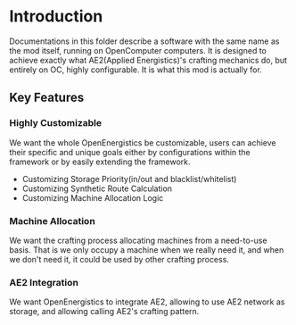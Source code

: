 # Introduction

Documentations in this folder describe a software with the same
name as the mod itself, running on OpenComputer computers. It is
designed to achieve exactly what AE2(Applied Energistics)'s crafting mechanics
do, but entirely on OC, highly configurable. It is what this mod is actually for.

## Key Features
### Highly Customizable
We want the whole OpenEnergistics be customizable, users can achieve
their specific and unique goals either by configurations within the 
framework or by easily extending the framework.
+ Customizing Storage Priority(in/out and blacklist/whitelist)
+ Customizing Synthetic Route Calculation
+ Customizing Machine Allocation Logic

### Machine Allocation
We want the crafting process allocating machines from a need-to-use
basis. That is we only occupy a machine when we really need it, and
when we don't need it, it could be used by other crafting process.

### AE2 Integration 
We want OpenEnergistics to integrate AE2, allowing to use AE2 network
as storage, and allowing calling AE2's crafting pattern.
